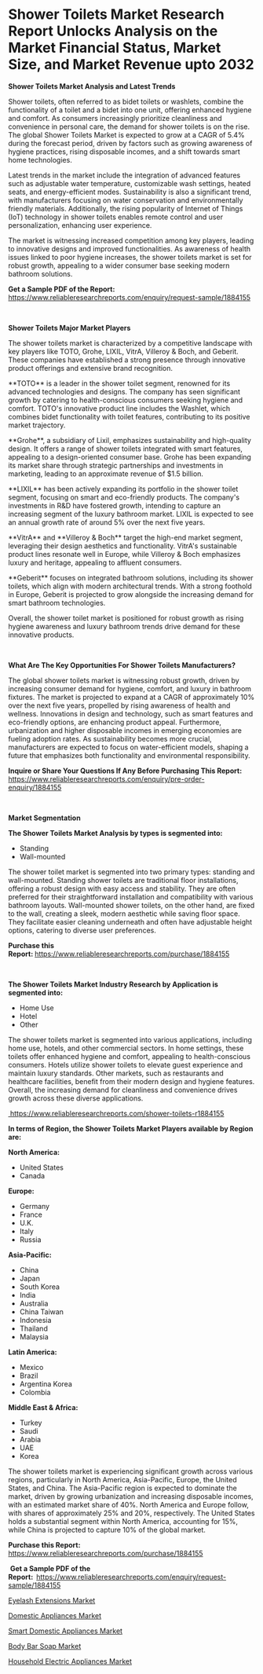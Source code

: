 <p><h1>Shower Toilets Market Research Report Unlocks Analysis on the Market Financial Status, Market Size, and Market Revenue upto 2032</h1></p><p><strong>Shower Toilets Market Analysis and Latest Trends</strong></p>
<p><p>Shower toilets, often referred to as bidet toilets or washlets, combine the functionality of a toilet and a bidet into one unit, offering enhanced hygiene and comfort. As consumers increasingly prioritize cleanliness and convenience in personal care, the demand for shower toilets is on the rise. The global Shower Toilets Market is expected to grow at a CAGR of 5.4% during the forecast period, driven by factors such as growing awareness of hygiene practices, rising disposable incomes, and a shift towards smart home technologies.</p><p>Latest trends in the market include the integration of advanced features such as adjustable water temperature, customizable wash settings, heated seats, and energy-efficient modes. Sustainability is also a significant trend, with manufacturers focusing on water conservation and environmentally friendly materials. Additionally, the rising popularity of Internet of Things (IoT) technology in shower toilets enables remote control and user personalization, enhancing user experience.</p><p>The market is witnessing increased competition among key players, leading to innovative designs and improved functionalities. As awareness of health issues linked to poor hygiene increases, the shower toilets market is set for robust growth, appealing to a wider consumer base seeking modern bathroom solutions.</p></p>
<p><strong>Get a Sample PDF of the Report:&nbsp;</strong> <a href="https://www.reliableresearchreports.com/enquiry/request-sample/1884155?utm_campaign=40&utm_medium=2&utm_source=Github&utm_content=ia&utm_term=08022025&utm_id=shower-toilets">https://www.reliableresearchreports.com/enquiry/request-sample/1884155</a></p>
<p>&nbsp;</p>
<p><strong>Shower Toilets Major Market Players</strong></p>
<p><p>The shower toilets market is characterized by a competitive landscape with key players like TOTO, Grohe, LIXIL, VitrA, Villeroy & Boch, and Geberit. These companies have established a strong presence through innovative product offerings and extensive brand recognition.</p><p>**TOTO** is a leader in the shower toilet segment, renowned for its advanced technologies and designs. The company has seen significant growth by catering to health-conscious consumers seeking hygiene and comfort. TOTO's innovative product line includes the Washlet, which combines bidet functionality with toilet features, contributing to its positive market trajectory.</p><p>**Grohe**, a subsidiary of Lixil, emphasizes sustainability and high-quality design. It offers a range of shower toilets integrated with smart features, appealing to a design-oriented consumer base. Grohe has been expanding its market share through strategic partnerships and investments in marketing, leading to an approximate revenue of $1.5 billion.</p><p>**LIXIL** has been actively expanding its portfolio in the shower toilet segment, focusing on smart and eco-friendly products. The company's investments in R&D have fostered growth, intending to capture an increasing segment of the luxury bathroom market. LIXIL is expected to see an annual growth rate of around 5% over the next five years.</p><p>**VitrA** and **Villeroy & Boch** target the high-end market segment, leveraging their design aesthetics and functionality. VitrA's sustainable product lines resonate well in Europe, while Villeroy & Boch emphasizes luxury and heritage, appealing to affluent consumers.</p><p>**Geberit** focuses on integrated bathroom solutions, including its shower toilets, which align with modern architectural trends. With a strong foothold in Europe, Geberit is projected to grow alongside the increasing demand for smart bathroom technologies.</p><p>Overall, the shower toilet market is positioned for robust growth as rising hygiene awareness and luxury bathroom trends drive demand for these innovative products.</p></p>
<p>&nbsp;</p>
<p><strong>What Are The Key Opportunities For Shower Toilets Manufacturers?</strong></p>
<p><p>The global shower toilets market is witnessing robust growth, driven by increasing consumer demand for hygiene, comfort, and luxury in bathroom fixtures. The market is projected to expand at a CAGR of approximately 10% over the next five years, propelled by rising awareness of health and wellness. Innovations in design and technology, such as smart features and eco-friendly options, are enhancing product appeal. Furthermore, urbanization and higher disposable incomes in emerging economies are fueling adoption rates. As sustainability becomes more crucial, manufacturers are expected to focus on water-efficient models, shaping a future that emphasizes both functionality and environmental responsibility.</p></p>
<p><strong>Inquire or Share Your Questions If Any Before Purchasing This Report:</strong> <a href="https://www.reliableresearchreports.com/enquiry/pre-order-enquiry/1884155?utm_campaign=40&utm_medium=2&utm_source=Github&utm_content=ia&utm_term=08022025&utm_id=shower-toilets">https://www.reliableresearchreports.com/enquiry/pre-order-enquiry/1884155</a></p>
<p>&nbsp;</p>
<p><strong>Market Segmentation</strong></p>
<p><strong>The Shower Toilets Market Analysis by types is segmented into:</strong></p>
<p><ul><li>Standing</li><li>Wall-mounted</li></ul></p>
<p><p>The shower toilet market is segmented into two primary types: standing and wall-mounted. Standing shower toilets are traditional floor installations, offering a robust design with easy access and stability. They are often preferred for their straightforward installation and compatibility with various bathroom layouts. Wall-mounted shower toilets, on the other hand, are fixed to the wall, creating a sleek, modern aesthetic while saving floor space. They facilitate easier cleaning underneath and often have adjustable height options, catering to diverse user preferences.</p></p>
<p><strong>Purchase this Report:&nbsp;</strong><a href="https://www.reliableresearchreports.com/purchase/1884155?utm_campaign=40&utm_medium=2&utm_source=Github&utm_content=ia&utm_term=08022025&utm_id=shower-toilets">https://www.reliableresearchreports.com/purchase/1884155</a></p>
<p>&nbsp;</p>
<p><strong>The Shower Toilets Market Industry Research by Application is segmented into:</strong></p>
<p><ul><li>Home Use</li><li>Hotel</li><li>Other</li></ul></p>
<p><p>The shower toilets market is segmented into various applications, including home use, hotels, and other commercial sectors. In home settings, these toilets offer enhanced hygiene and comfort, appealing to health-conscious consumers. Hotels utilize shower toilets to elevate guest experience and maintain luxury standards. Other markets, such as restaurants and healthcare facilities, benefit from their modern design and hygiene features. Overall, the increasing demand for cleanliness and convenience drives growth across these diverse applications.</p></p>
<p><a href="https://www.reliableresearchreports.com/shower-toilets-r1884155?utm_campaign=40&utm_medium=2&utm_source=Github&utm_content=ia&utm_term=08022025&utm_id=shower-toilets">&nbsp;https://www.reliableresearchreports.com/shower-toilets-r1884155</a></p>
<p><strong>In terms of Region, the Shower Toilets Market Players available by Region are:</strong></p>
<p>
    <p> <strong> North America: </strong>
        <ul>
            <li>United States</li>
            <li>Canada</li>
        </ul>
        </p> 
    <p> <strong> Europe: </strong>
        <ul>
            <li>Germany</li>
            <li>France</li>
            <li>U.K.</li>
            <li>Italy</li>
            <li>Russia</li>
        </ul>
        </p> 
    <p> <strong> Asia-Pacific: </strong>
        <ul>
            <li>China</li>
            <li>Japan</li>
            <li>South Korea</li>
            <li>India</li>
            <li>Australia</li>
            <li>China Taiwan</li>
            <li>Indonesia</li>
            <li>Thailand</li>
            <li>Malaysia</li>
        </ul>
        </p> 
    <p> <strong> Latin America: </strong>
        <ul>
            <li>Mexico</li>
            <li>Brazil</li>
            <li>Argentina Korea</li>
            <li>Colombia</li>
        </ul>
        </p> 
    <p> <strong> Middle East & Africa: </strong>
        <ul>
            <li>Turkey</li>
            <li>Saudi</li>
            <li>Arabia</li>
            <li>UAE</li>
            <li>Korea</li>
        </ul>
    </p>
    </p>
<p><p>The shower toilets market is experiencing significant growth across various regions, particularly in North America, Asia-Pacific, Europe, the United States, and China. The Asia-Pacific region is expected to dominate the market, driven by growing urbanization and increasing disposable incomes, with an estimated market share of 40%. North America and Europe follow, with shares of approximately 25% and 20%, respectively. The United States holds a substantial segment within North America, accounting for 15%, while China is projected to capture 10% of the global market.</p></p>
<p><strong>Purchase this Report: </strong><a href="https://www.reliableresearchreports.com/purchase/1884155?utm_campaign=40&utm_medium=2&utm_source=Github&utm_content=ia&utm_term=08022025&utm_id=shower-toilets">https://www.reliableresearchreports.com/purchase/1884155</a></p>
<p>&nbsp;<strong>Get a Sample PDF of the Report:&nbsp;&nbsp;</strong><a href="https://www.reliableresearchreports.com/enquiry/request-sample/1884155?utm_campaign=40&utm_medium=2&utm_source=Github&utm_content=ia&utm_term=08022025&utm_id=shower-toilets">https://www.reliableresearchreports.com/enquiry/request-sample/1884155</a></p>
<p><strong></strong></p>
<p><p><a href="https://github.com/voigttyagi/Market-Research-Report-List-1/blob/main/eyelash-extensions-market.md?utm_campaign=40&utm_medium=2&utm_source=Github&utm_content=ia&utm_term=08022025&utm_id=shower-toilets">Eyelash Extensions Market</a></p><p><a href="https://github.com/daphnyvashdi/Market-Research-Report-List-1/blob/main/domestic-appliances-market.md?utm_campaign=40&utm_medium=2&utm_source=Github&utm_content=ia&utm_term=08022025&utm_id=shower-toilets">Domestic Appliances Market</a></p><p><a href="https://github.com/giblydirani3/Market-Research-Report-List-1/blob/main/smart-domestic-appliances-market.md?utm_campaign=40&utm_medium=2&utm_source=Github&utm_content=ia&utm_term=08022025&utm_id=shower-toilets">Smart Domestic Appliances Market</a></p><p><a href="https://github.com/ijffseandy/Market-Research-Report-List-1/blob/main/body-bar-soap-market.md?utm_campaign=40&utm_medium=2&utm_source=Github&utm_content=ia&utm_term=08022025&utm_id=shower-toilets">Body Bar Soap Market</a></p><p><a href="https://github.com/sderolza/Market-Research-Report-List-1/blob/main/household-electric-appliances-market.md?utm_campaign=40&utm_medium=2&utm_source=Github&utm_content=ia&utm_term=08022025&utm_id=shower-toilets">Household Electric Appliances Market</a></p></p>